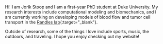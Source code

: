 
Hi! I am Jorik Stoop and I am a first-year PhD student at Duke University. My research interests include computational modeling and biomechanics, and I am currently working on developing models of blood flow and tumor cell transport in the [Randles lab](https://randleslab.pratt.duke.edu/){:target="_blank"}.

Outside of research, some of the things I love include sports, music, the outdoors, and traveling. I hope you enjoy checking out my website!